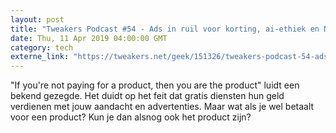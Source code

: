 ```yaml
---
layout: post
title: "Tweakers Podcast #54 - Ads in ruil voor korting, ai-ethiek en Netflix per post"
date: Thu, 11 Apr 2019 04:00:00 GMT
category: tech
externe_link: "https://tweakers.net/geek/151326/tweakers-podcast-54-ads-in-ruil-voor-korting-ai-ethiek-en-netflix-per-post.html"
---
```


"If you're not paying for a product, then you are the product" luidt een bekend gezegde. Het duidt op het feit dat gratis diensten hun geld verdienen met jouw aandacht en advertenties. Maar wat als je wel betaalt voor een product? Kun je dan alsnog ook het product zijn?<img src="http://feeds.feedburner.com/~r/tweakers/mixed/~4/PWwUyaJ8gho" height="1" width="1" alt=""/>
